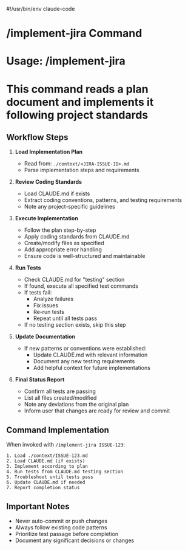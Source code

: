 #!/usr/bin/env claude-code

# /implement-jira Command
# Usage: /implement-jira <JIRA-ISSUE-ID>
# This command reads a plan document and implements it following project standards

## Workflow Steps

1. **Load Implementation Plan**
   - Read from: `./context/<JIRA-ISSUE-ID>.md`
   - Parse implementation steps and requirements

2. **Review Coding Standards**
   - Load CLAUDE.md if exists
   - Extract coding conventions, patterns, and testing requirements
   - Note any project-specific guidelines

3. **Execute Implementation**
   - Follow the plan step-by-step
   - Apply coding standards from CLAUDE.md
   - Create/modify files as specified
   - Add appropriate error handling
   - Ensure code is well-structured and maintainable

4. **Run Tests**
   - Check CLAUDE.md for "testing" section
   - If found, execute all specified test commands
   - If tests fail:
     - Analyze failures
     - Fix issues
     - Re-run tests
     - Repeat until all tests pass
   - If no testing section exists, skip this step

5. **Update Documentation**
   - If new patterns or conventions were established:
     - Update CLAUDE.md with relevant information
     - Document any new testing requirements
     - Add helpful context for future implementations

6. **Final Status Report**
   - Confirm all tests are passing
   - List all files created/modified
   - Note any deviations from the original plan
   - Inform user that changes are ready for review and commit

## Command Implementation

When invoked with `/implement-jira ISSUE-123`:

```
1. Load ./context/ISSUE-123.md
2. Load CLAUDE.md (if exists)
3. Implement according to plan
4. Run tests from CLAUDE.md testing section
5. Troubleshoot until tests pass
6. Update CLAUDE.md if needed
7. Report completion status
```

## Important Notes

- Never auto-commit or push changes
- Always follow existing code patterns
- Prioritize test passage before completion
- Document any significant decisions or changes